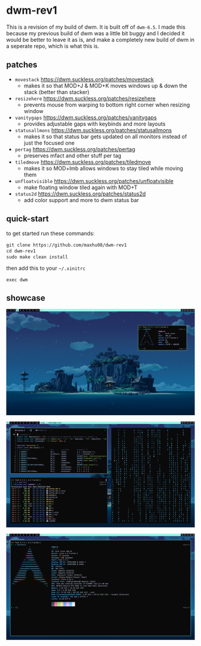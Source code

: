 # dwm-rev1

This is a revision of my build of dwm. It is built off of `dwm-6.5`. I made this because my previous build of dwm was a little bit buggy and I decided it would be better to leave it as is, and make a completely new build of dwm in a seperate repo, which is what this is.

## patches

- `movestack` https://dwm.suckless.org/patches/movestack
  - makes it so that MOD+J & MOD+K moves windows up & down the stack (better than stacker)
- `resizehere` https://dwm.suckless.org/patches/resizehere
  - prevents mouse from warping to bottom right corner when resizing window
- `vanitygaps` https://dwm.suckless.org/patches/vanitygaps
  - provides adjustable gaps with keybinds and more layouts
- `statusallmons` https://dwm.suckless.org/patches/statusallmons
  - makes it so that status bar gets updated on all monitors instead of just the focused one
- `pertag` https://dwm.suckless.org/patches/pertag
  - preserves mfact and other stuff per tag
- `tiledmove` https://dwm.suckless.org/patches/tiledmove
  - makes it so MOD+lmb allows windows to stay tiled while moving them
- `unfloatvisible` https://dwm.suckless.org/patches/unfloatvisible
  - make floating window tiled again with MOD+T
- `status2d` https://dwm.suckless.org/patches/status2d
  - add color support and more to dwm status bar

## quick-start

to get started run these commands:

```
git clone https://github.com/maxhu08/dwm-rev1
cd dwm-rev1
sudo make clean install
```

then add this to your `~/.xinitrc`

```
exec dwm
```

## showcase

![1](./screenshots/1.png)

![2](./screenshots/2.png)

![3](./screenshots/3.png)
